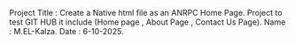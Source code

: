 Project Title : Create a Native  html file as an ANRPC Home Page.
Project to test GIT HUB it include (Home page , About Page , Contact Us Page).
Name : M.EL-Kalza.
Date : 6-10-2025.
